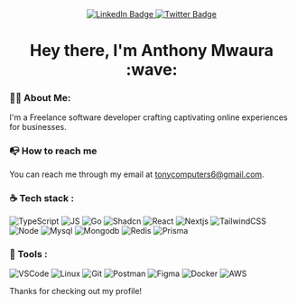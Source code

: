 <div id="header" align="center">
  <div id="badges">
    <a href="https://www.linkedin.com/in/anthony-mwaura-b08b69218/">
      <img src="https://img.shields.io/badge/LinkedIn-blue?style=for-the-badge&logo=linkedin&logoColor=white" alt="LinkedIn Badge"/>
    </a>
    <a href="https://twitter.com/Anthony11hub">
      <img src="https://img.shields.io/badge/Twitter-blue?style=for-the-badge&logo=twitter&logoColor=white" alt="Twitter Badge"/>
    </a>
  </div>
<!--   <img src="https://komarev.com/ghpvc/?username=Anthony11-hub&style=flat-square&color=blue" alt=""/> -->
<!--   <a href="https://wakatime.com/@8d976067-8545-4562-9c29-262e864a5427"><img src="https://wakatime.com/badge/user/8d976067-8545-4562-9c29-262e864a5427.svg" alt="Total time coded since Aug 1 2022" /></a> -->
  
  <h1>
    Hey there, I'm Anthony Mwaura :wave:
  </h1>
</div>

<!--<div align="center">
  <img src="https://media.giphy.com/media/26AHONQ79FdWZhAI0/giphy.gif"/>  
</div>
-->


### :man_technologist: About Me:
I'm a Freelance software developer crafting captivating online experiences for businesses.

### :mailbox_with_no_mail: How to reach me
You can reach me through my email at tonycomputers6@gmail.com.

### :coffee: Tech stack :

![TypeScript](https://img.shields.io/badge/TypeScript-black?logo=typescript&logoColor=blue&style=for-the-badge)
![JS](https://img.shields.io/badge/JavaScript-black?logo=javascript&logoColor=yellow&style=for-the-badge)
![Go](https://img.shields.io/badge/Go-gray?logo=Go&logoColor=blue&style=for-the-badge)
![Shadcn](https://img.shields.io/badge/Shadcn-black?logo=shadcn&logoColor=8d8cdf&style=for-the-badge)
![React](https://img.shields.io/badge/React.JS-blue?logo=react&logoColor=cyan&style=for-the-badge)
![Nextjs](https://img.shields.io/badge/Nextjs-black?logo=nextjs&logoColor=white&style=for-the-badge)
![TailwindCSS](https://img.shields.io/badge/Tailwindcss-black?logo=tailwindcss&logoColor=blue&style=for-the-badge)
![Node](https://img.shields.io/badge/Node.JS-68A063?logo=node.js&logoColor=white&style=for-the-badge)
![Mysql](https://img.shields.io/badge/Mysql-white?logo=mysql&logoColor=blue&style=for-the-badge)
![Mongodb](https://img.shields.io/badge/Mongodb-white?logo=mongodb&logoColor=3FA037&style=for-the-badge)
![Redis](https://img.shields.io/badge/Redis-red?logo=redis&logoColor=fff&style=for-the-badge)
![Prisma](https://img.shields.io/badge/Prisma-gray?logo=prisma&logoColor=fff&style=for-the-badge)



### :wrench: Tools :

![VSCode](https://img.shields.io/badge/VSCode-8d8cdf?logo=visualstudiocode&logoColor=4666ff&style=for-the-badge)
![Linux](https://img.shields.io/badge/Linux-E95420?logo=linux&logoColor=white&style=for-the-badge)
![Git](https://img.shields.io/badge/Git-grey?logo=git&logoColor=orange&style=for-the-badge)
![Postman](https://img.shields.io/badge/Postman-black?logo=postman&logoColor=orange&style=for-the-badge)
![Figma](https://img.shields.io/badge/Figma-FF7F50?logo=figma&logoColor=0ACF83&style=for-the-badge)
![Docker](https://img.shields.io/badge/Docker-FFF?logo=docker&logoColor=0db7ed&style=for-the-badge)
![AWS](https://img.shields.io/badge/AWS-FFF?logo=amazonwebservices&logoColor=FF9900&style=for-the-badge)

Thanks for checking out my profile!


